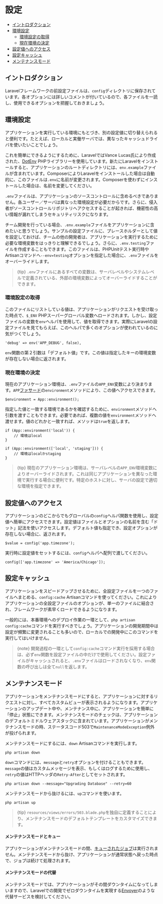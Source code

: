 # 設定

- [イントロダクション](#introduction)
- [環境設定](#environment-configuration)
    - [環境設定の取得](#retrieving-environment-configuration)
    - [現在環境の決定](#determining-the-current-environment)
- [設定値へのアクセス](#accessing-configuration-values)
- [設定キャッシュ](#configuration-caching)
- [メンテナンスモード](#maintenance-mode)

<a name="introduction"></a>
## イントロダクション

Laravelフレームワークの前設定ファイルは、`config`ディレクトリに保存されています。各オプションには詳しいコメントが付いているので、各ファイルを一読し、使用できるオプションを把握しておきましょう。

<a name="environment-configuration"></a>
## 環境設定

アプリケーションを実行している環境にもとづき、別の設定値に切り替えられると便利です。たとえば、ローカルと実働サーバでは、異なったキャッシュドライバを使いたいことでしょう。

これを簡単にできるようにするために、LaravelではVance Lucas氏により作成された、[DotEnv](https://github.com/vlucas/phpdotenv) PHPライブラリーを使用しています。新たにLaravelをインストールすると、アプリケーションのルートディレクトリには、`env.example`ファイルが含まれています。ComposerによりLaravelをインストールした場合は自動的に、このファイルは`.env`に名前が変更されます。Composerを使わずにインストールした場合は、名前を変更してください。

`.env`ファイルは、アプリケーションのソースコントロールに含めるべきでありません。各ユーザー／サーバは異なった環境設定が必要だからです。さらに、侵入者がソースコントロールリポジトリへアクセスすることが起きれば、機密性の高い情報が漏れてしまうセキュリティリスクになります。

チーム開発を行っている場合、`.env.example`ファイルをアプリケーションに含めたいと思うでしょう。サンプルの設定ファイルに、プレースホルダーとして値を設定しておけば、チームの他の開発者は、アプリケーションを実行するために必要な環境変数をはっきりと理解できるでしょう。さらに、`.env.testing`ファイルを作成することもできます。このファイルは、PHPUnitテスト実行時やArtisanコマンドへ`--env=testing`オプションを指定した場合に、`.env`ファイルをオーバーライドします。

> {tip} `.env`ファイルにあるすべての変数は、サーバレベルやシステムレベルで定義されている、外部の環境変数によってオーバーライドすることができます。

<a name="retrieving-environment-configuration"></a>
### 環境設定の取得

このファイルにリストしている値は、アプリケーションがリクエストを受け取った時点で、`$_ENV` PHPスーパーグローバル変数へロードされます。しかし、設定ファイルの変数を`env`ヘルパを使用して、値を取得できます。実際にLaravelの設定ファイルを見てもらえば、このヘルパで多くのオプションが使われているのに気がつくでしょう。

    'debug' => env('APP_DEBUG', false),

`env`関数の第２引数は「デフォルト値」です。この値は指定したキーの環境変数が存在しない場合に返されます。

<a name="determining-the-current-environment"></a>
### 現在環境の決定

現在のアプリケーション環境は、`.env`ファイルの`APP_ENV`変数により決まります。`APP`[ファサード](/docs/{{version}}/facades)の`environment`メソッドにより、この値へアクセスできます。

    $environment = App::environment();

指定した値と一致する環境であるかを確認するために、`environment`メソッドへ引数を渡すこともできます。必要であれば、複数の値を`environment`メソッドへ渡せます。値のどれかと一致すれば、メソッドは`true`を返します。

    if (App::environment('local')) {
        // 環境はlocal
    }

    if (App::environment(['local', 'staging'])) {
        // 環境はlocalかstaging
    }

> {tip} 現在のアプリケーション環境は、サーバレベルの`APP_ENV`環境変数によりオーバーライドされます。これは同じアプリケーションを異なった環境で実行する場合に便利です。特定のホストに対し、サーバの設定で適切な環境を指定できます。

<a name="accessing-configuration-values"></a>
## 設定値へのアクセス

アプリケーションのどこからでもグローバルの`config`ヘルパ関数を使用し、設定値へ簡単にアクセスできます。設定値はファイルとオプションの名前を含む「ドット」記法を使いアクセスします。デフォルト値も指定でき、設定オプションが存在しない場合に、返されます。

    $value = config('app.timezone');

実行時に設定値をセットするには、`config`ヘルパへ配列で渡してください。

    config(['app.timezone' => 'America/Chicago']);

<a name="configuration-caching"></a>
## 設定キャッシュ

アプリケーションをスピードアップさせるために、全設定ファイルを一つのファイルへまとめる、`config:cache` Artisanコマンドを使ってください。これによりアプリケーションの全設定ファイルのオプションが、単一のファイルに結合され、フレームワークが素早くロードできるようになります。

一般的には、本番環境へのデプロイ作業の一環として、`php artisan config:cache`コマンドを実行すべきでしょう。アプリケーションの開発期間中は設定が頻繁に変更されることも多いので、ローカルでの開発中にこのコマンドを実行してはいけません。

> {note} 開発過程の一環として`config:cache`コマンド実行を採用する場合は、必ず`env`関数を設定ファイルの中だけで使用してください。設定ファイルがキャッシュされると、`.env`ファイルはロードされなくなり、`env`関数の呼び出しは全て`null`を返します。

<a name="maintenance-mode"></a>
## メンテナンスモード

アプリケーションをメンテナンスモードにすると、アプリケーションに対するリクエストに対し、すべてカスタムビューが表示されるようになります。アプリケーションのアップデート中や、メンテナンス中に、アプリケーションを簡単に「停止」状態にできます。メンテナンスモードのチェックは、アプリケーションのデフォルトミドルウェアスタックに含まれています。アプリケーションがメンテナンスモードの時、ステータスコード503で`MaintenanceModeException`例外が投げられます。

メンテナンスモードにするには、`down` Artisanコマンドを実行します。

    php artisan down

`down`コマンドには、`message`と`retry`オプションを付けることもできます。`message`の値はカスタムメッセージを表示、もしくはログするために使用し、`retry`の値はHTTPヘッダの`Retry-After`としてセットされます。

    php artisan down --message="Upgrading Database" --retry=60

メンテナンスモードから抜けるには、`up`コマンドを使います。

    php artisan up

> {tip} `resources/views/errors/503.blade.php`を独自に定義することにより、メンテナンスモードのデフォルトテンプレートをカスタマイズできます。

#### メンテナンスモードとキュー

アプリケーションがメンテナンスモードの間、[キューされたジョブ](/docs/{{version}}/queues)は実行されません。メンテナンスモードから抜け、アプリケーションが通常状態へ戻った時点で、ジョブは続けて処理されます。

#### メンテナンスモードの代替

メンテナンスモードでは、アプリケーションがその間ダウンタイムになってしまいますので、Laravelでの開発でゼロダウンタイムを実現する[Envoyer](https://envoyer.io)のような代替サービスを検討してください。
